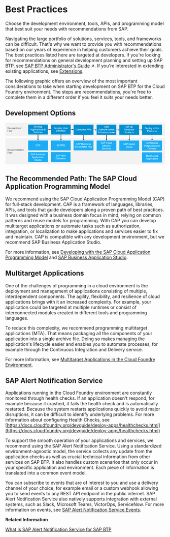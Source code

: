 <!-- loio0859096d340b45dfb39417a01870ad95 -->

# Best Practices

Choose the development environment, tools, APIs, and programming model that best suit your needs with recommendations from SAP.

Navigating the large portfolio of solutions, services, tools, and frameworks can be difficult. That's why we want to provide you with recommendations based on our years of experience in helping customers achieve their goals. The best practices listed here are targeted at developers. If you're looking for recommendations on general development planning and setting up SAP BTP, see [SAP BTP Administrator's Guide](https://help.sap.com/viewer/df50977d8bfa4c9a8a063ddb37113c43/Cloud/en-US/9f2bb927464e4d1ba3d13b2d79ca9bd1.html "Learn about the SAP BTP Administrator's Guide and how you can use it to plan and set up your landscape and your lifecycle management for running applications on SAP Business Technology Platform (SAP BTP).") :arrow_upper_right:. If you're interested in extending existing applications, see [Extensions](../40-extensions/extensions-08b1eff.md).

The following graphic offers an overview of the most important considerations to take when starting development on SAP BTP for the Cloud Foundry environment. The steps are recommendations, you're free to complete them in a different order if you feel it suits your needs better.



<a name="loio0859096d340b45dfb39417a01870ad95__section_iml_hwp_vnb"/>

## Development Options

![](images/Best_Practices_Overview_1_2_1936742.png)



<a name="loio0859096d340b45dfb39417a01870ad95__section_t1s_4sr_4nb"/>

## The Recommended Path: The SAP Cloud Application Programming Model

We recommend using the SAP Cloud Application Programming Model \(CAP\) for full-stack development. CAP is a framework of languages, libraries, APIs, and tools that guide developers along a proven path of best practices. It was designed with a business domain focus in mind, relying on common patterns and reuse models for programming. With CAP you can develop multitarget applications or automate tasks such as authorization, integration, or localization to make applications and services easier to fix and maintain. CAP is compatible with any development environment, but we recommend SAP Business Application Studio.

For more information, see [Developing with the SAP Cloud Application Programming Model](developing-with-the-sap-cloud-application-programming-model-00823f9.md) and [SAP Business Application Studio](https://help.sap.com/viewer/product/SAP%20Business%20Application%20Studio/Cloud/en-US).



<a name="loio0859096d340b45dfb39417a01870ad95__section_uxs_rvm_pnb"/>

## Multitarget Applications

One of the challenges of programming in a cloud environment is the deployment and management of applications consisting of multiple, interdependent components. The agility, flexibility, and resilience of cloud applications brings with it an increased complexity. For example, your application could be targeted at multiple runtimes or consist of interconnected modules created in different tools and programming languages.

To reduce this complexity, we recommend programming multitarget applications \(MTA\). That means packaging all the components of your application into a single archive file. Doing so makes managing the application's lifecycle easier and enables you to automate processes, for example through the Continuous Integration and Delivery service.

For more information, see [Multitarget Applications in the Cloud Foundry Environment](multitarget-applications-in-the-cloud-foundry-environment-d04fc0e.md).



<a name="loio0859096d340b45dfb39417a01870ad95__section_gtq_h24_ppb"/>

## SAP Alert Notification Service

Applications running in the Cloud Foundry environment are constantly monitored through health checks. If an application doesn't respond, for example because it crashed, it fails the health check and is automatically restarted. Because the system restarts applications quickly to avoid major disruptions, it can be difficult to identify underlying problems. For more information about configuring Health Checks, see [https://docs.cloudfoundry.org/devguide/deploy-apps/healthchecks.html](https://docs.cloudfoundry.org/devguide/deploy-apps/healthchecks.html)

To support the smooth operation of your applications and services, we recommend using the SAP Alert Notification Service. Using a standardized environment-agnostic model, the service collects any update from the application checks as well as crucial technical information from other services on SAP BTP. It also handles custom scenarios that only occur in your specific application and environment. Each piece of information is translated into a common event model.

You can subscribe to events that are of interest to you and use a delivery channel of your choice, for example email or a custom webhook allowing you to send events to any REST API endpoint in the public internet. SAP Alert Notification Service also natively supports integration with external systems, such as Slack, Microsoft Teams, VictorOps, ServiceNow. For more information on events, see [SAP Alert Notification Service Events](https://help.sap.com/viewer/5967a369d4b74f7a9c2b91f5df8e6ab6/latest/en-US/eaaa37e6ff62486ebb849507dc33abc6.html).

**Related Information**  


[What Is SAP Alert Notification Service for SAP BTP](https://help.sap.com/viewer/5967a369d4b74f7a9c2b91f5df8e6ab6/latest/en-US/086361cb02fb467993acd6f9515607d4.html)

